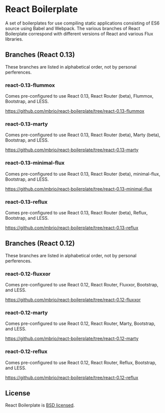 # React Boilerplate

A set of boilerplates for use compiling static applications consisting of ES6
source using Babel and Webpack. The various branches of React Boilerplate
correspond with different versions of React and various Flux libraries.

## Branches (React 0.13)

These branches are listed in alphabetical order, not by personal perferences.

### react-0.13-flummox

Comes pre-configured to use React 0.13, React Router (beta), Flummox,
Bootstrap, and LESS.

https://github.com/mbrio/react-boilerplate/tree/react-0.13-flummox

### react-0.13-marty

Comes pre-configured to use React 0.13, React Router (beta), Marty (beta),
Bootstrap, and LESS.

https://github.com/mbrio/react-boilerplate/tree/react-0.13-marty

### react-0.13-minimal-flux

Comes pre-configured to use React 0.13, React Router (beta), minimal-flux,
Bootstrap, and LESS.

https://github.com/mbrio/react-boilerplate/tree/react-0.13-minimal-flux

### react-0.13-reflux

Comes pre-configured to use React 0.13, React Router (beta), Reflux,
Bootstrap, and LESS.

https://github.com/mbrio/react-boilerplate/tree/react-0.13-reflux

## Branches (React 0.12)

These branches are listed in alphabetical order, not by personal perferences.

### react-0.12-fluxxor

Comes pre-configured to use React 0.12, React Router, Fluxxor,
Bootstrap, and LESS.

https://github.com/mbrio/react-boilerplate/tree/react-0.12-fluxxor

### react-0.12-marty

Comes pre-configured to use React 0.12, React Router, Marty,
Bootstrap, and LESS.

https://github.com/mbrio/react-boilerplate/tree/react-0.12-marty

### react-0.12-reflux

Comes pre-configured to use React 0.12, React Router, Reflux,
Bootstrap, and LESS.

https://github.com/mbrio/react-boilerplate/tree/react-0.12-reflux

## License

React Boilerplate is [BSD licensed](./LICENSE).
